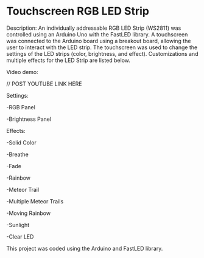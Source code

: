 # Touchscreen RGB LED Strip 

Description: An individually addressable RGB LED Strip (WS2811) was controlled using an Arduino Uno with the FastLED library. A touchscreen was connected to the Arduino board using a breakout board, allowing the user to interact with the LED strip. The touchscreen was used to change the settings of the LED strips (color, brightness, and effect). Customizations and multiple effects for the LED Strip are listed below.

Video demo: 

// POST YOUTUBE LINK HERE



Settings:

-RGB Panel

-Brightness Panel



Effects:

-Solid Color

-Breathe

-Fade

-Rainbow

-Meteor Trail

-Multiple Meteor Trails

-Moving Rainbow

-Sunlight

-Clear LED



This project was coded using the Arduino and FastLED library.
